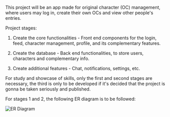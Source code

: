 This project will be an app made for original character (OC) management, where users may log in, create their own OCs and view other people's entries.

Project stages:

1. Create the core functionalities - Front end components for the login, feed, character management, profile, and its complementary features.

2. Create the database - Back end functionalities, to store users, characters and complementary info.

3. Create additional features - Chat, notifications, settings, etc.

For study and showcase of skills, only the first and second stages are necessary, the third is only to be developed if it's decided that the project is gonna be taken seriously and published.

For stages 1 and 2, the following ER diagram is to be followed:

![ER Diagram](https://i.imgur.com/mmFKho1.png)